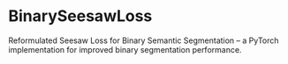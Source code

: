 # BinarySeesawLoss
Reformulated Seesaw Loss for Binary Semantic Segmentation – a PyTorch implementation for improved binary segmentation performance.
